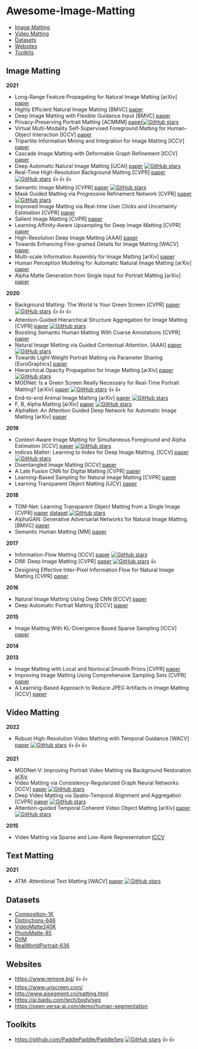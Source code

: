 # Awesome-Image-Matting


- [Image Matting](#Image-Matting)
- [Video Matting](#Video-Matting)
- [Datasets](#Datasets)
- [Websites](#Websites)
- [Toolkits](#Toolkits)


## Image Matting

**2021**
- Long-Range Feature Propagating for Natural Image Matting [arXiv] [paper](https://arxiv.org/pdf/2109.12252.pdf)
- Highly Efficient Natural Image Matting [BMVC] [paper](https://arxiv.org/pdf/2110.12748.pdf)
- Deep Image Matting with Flexible Guidance Input [BMVC] [paper](https://arxiv.org/pdf/2110.10898.pdf)
- Privacy-Preserving Portrait Matting [ACMMM] [paper](https://arxiv.org/pdf/2104.14222.pdf)[![GitHub stars](https://img.shields.io/github/stars/JizhiziLi/P3M.svg?logo=github&label=Stars)](https://github.com/JizhiziLi/P3M)
- Virtual Multi-Modality Self-Supervised Foreground Matting for
Human-Object Interaction [ICCV] [paper](https://openaccess.thecvf.com/content/ICCV2021/papers/Xu_Virtual_Multi-Modality_Self-Supervised_Foreground_Matting_for_Human-Object_Interaction_ICCV_2021_paper.pdf)
- Tripartite Information Mining and Integration for Image Matting [ICCV] [paper](https://openaccess.thecvf.com/content/ICCV2021/papers/Liu_Tripartite_Information_Mining_and_Integration_for_Image_Matting_ICCV_2021_paper.pdf)
- Cascade Image Matting with Deformable Graph Refinement [ICCV] [paper](https://openaccess.thecvf.com/content/ICCV2021/papers/Yu_Cascade_Image_Matting_With_Deformable_Graph_Refinement_ICCV_2021_paper.pdf)
- Deep Automatic Natural Image Matting [IJCAI] [paper](https://arxiv.org/pdf/2107.07235.pdf) [![GitHub stars](https://img.shields.io/github/stars/JizhiziLi/AIM.svg?logo=github&label=Stars)](https://github.com/JizhiziLi/AIM)
- Real-Time High-Resolution Background Matting [CVPR] [paper](https://arxiv.org/abs/2012.07810.pdf) [![GitHub stars](https://img.shields.io/github/stars/PeterL1n/BackgroundMattingV2.svg?logo=github&label=Stars)](https://github.com/PeterL1n/BackgroundMattingV2) :thumbsup: :thumbsup: :thumbsup:
- Semantic Image Matting [CVPR] [paper](https://arxiv.org/pdf/2104.08201v1.pdf) [![GitHub stars](https://img.shields.io/github/stars/nowsyn/SIM.svg?logo=github&label=Stars)](https://github.com/nowsyn/SIM)
- Mask Guided Matting via Progressive Refinement Network [CVPR] [paper](https://arxiv.org/pdf/2012.06722.pdf) [![GitHub stars](https://img.shields.io/github/stars/yucornetto/MGMatting.svg?logo=github&label=Stars)](https://github.com/yucornetto/MGMatting)
- Improved Image Matting via Real-time User Clicks and Uncertainty Estimation [CVPR] [paper](https://arxiv.org/pdf/2012.08323.pdf)
- Salient Image Matting [CVPR] [paper](https://arxiv.org/pdf/2103.12337.pdf)
- Learning Affinity-Aware Upsampling for Deep Image Matting [CVPR] [paper](https://arxiv.org/pdf/2011.14288.pdf)
- High-Resolution Deep Image Matting [AAAI] [paper](https://arxiv.org/pdf/2009.06613.pdf)
- Towards Enhancing Fine-grained Details for Image Matting [WACV] [paper](https://openaccess.thecvf.com/content/WACV2021/papers/Liu_Towards_Enhancing_Fine-Grained_Details_for_Image_Matting_WACV_2021_paper.pdf)
- Multi-scale Information Assembly for Image Matting [arXiv] [paper](https://arxiv.org/abs/2101.02391)
- Human Perception Modeling for Automatic Natural Image Matting [arXiv] [paper](https://arxiv.org/pdf/2103.17020.pdf)
- Alpha Matte Generation from Single Input for Portrait Matting [arXiv] [paper](https://arxiv.org/pdf/2106.03210.pdf)

**2020**

- Background Matting: The World Is Your Green Screen [CVPR] [paper](https://arxiv.org/abs/2004.00626) [![GitHub stars](https://img.shields.io/github/stars/senguptaumd/Background-Matting.svg?logo=github&label=Stars)](https://github.com/senguptaumd/Background-Matting) :thumbsup: :thumbsup: :thumbsup:
- Attention-Guided Hierarchical Structure Aggregation for Image Matting [CVPR] [paper](http://openaccess.thecvf.com/content_CVPR_2020/papers/Qiao_Attention-Guided_Hierarchical_Structure_Aggregation_for_Image_Matting_CVPR_2020_paper.pdf) [![GitHub stars](https://img.shields.io/github/stars/wukaoliu/CVPR2020-HAttMatting.svg?logo=github&label=Stars)](https://github.com/wukaoliu/CVPR2020-HAttMatting)
- Boosting Semantic Human Matting With Coarse Annotations [CVPR] [paper](https://arxiv.org/pdf/2004.04955.pdf)
- Natural Image Matting via Guided Contextual Attention. [AAAI] [paper](http://arxiv.org/abs/2001.04069) [![GitHub stars](https://img.shields.io/github/stars/Yaoyi-Li/GCA-Matting.svg?logo=github&label=Stars)](https://github.com/Yaoyi-Li/GCA-Matting)
- Towards Light-Weight Portrait Matting via Parameter Sharing [EuroGraphics] [paper](https://onlinelibrary.wiley.com/doi/epdf/10.1111/cgf.14179)
- Hierarchical Opacity Propagation for Image Matting [arXiv] [paper](https://arxiv.org/pdf/2004.03249.pdf) [![GitHub stars](https://img.shields.io/github/stars/Yaoyi-Li/HOP-Matting.svg?logo=github&label=Stars)](https://github.com/Yaoyi-Li/HOP-Matting)
- MODNet: Is a Green Screen Really Necessary for Real-Time Portrait Matting? [arXiv] [paper](https://arxiv.org/pdf/2011.11961.pdf) [![GitHub stars](https://img.shields.io/github/stars/ZHKKKe/MODNet.svg?logo=github&label=Stars)](https://github.com/ZHKKKe/MODNet) :thumbsup: :thumbsup:
- End-to-end Animal Image Matting [arXiv] [paper](https://arxiv.org/pdf/2010.16188.pdf) [![GitHub stars](https://img.shields.io/github/stars/JizhiziLi/animal-matting.svg?logo=github&label=Stars)](https://github.com/JizhiziLi/animal-matting)
- F, B, Alpha Matting [arXiv] [paper](https://arxiv.org/pdf/2003.07711.pdf) [![GitHub stars](https://img.shields.io/github/stars/MarcoForte/FBA_Matting.svg?logo=github&label=Stars)](https://github.com/MarcoForte/FBA_Matting)
- AlphaNet: An Attention Guided Deep Network for Automatic Image Matting [arXiv] [paper](https://arxiv.org/pdf/2003.03613.pdf)


**2019**

- Context-Aware Image Matting for Simultaneous Foreground and Alpha Estimation [ICCV] [paper](https://arxiv.org/pdf/1909.09725v2.pdf) [![GitHub stars](https://img.shields.io/github/stars/hqqxyy/Context-Aware-Matting.svg?logo=github&label=Stars)](https://github.com/hqqxyy/Context-Aware-Matting)
- Indices Matter: Learning to Index for Deep Image Matting. [ICCV] [paper](https://arxiv.org/abs/1908.00672) [![GitHub stars](https://img.shields.io/github/stars/poppinace/indexnet_matting.svg?logo=github&label=Stars)](https://github.com/poppinace/indexnet_matting)
- Disentangled Image Matting [ICCV] [paper](https://arxiv.org/pdf/1909.04686.pdf)
- A Late Fusion CNN for Digital Matting [CVPR] [paper](https://openaccess.thecvf.com/content_CVPR_2019/papers/Zhang_A_Late_Fusion_CNN_for_Digital_Matting_CVPR_2019_paper.pdf)
- Learning-Based Sampling for Natural Image Matting [CVPR] [paper](http://openaccess.thecvf.com/content_CVPR_2019/papers/Tang_Learning-Based_Sampling_for_Natural_Image_Matting_CVPR_2019_paper.pdf)
- Learning Transparent Object Matting [IJCV] [paper](https://arxiv.org/pdf/1907.11544.pdf)
  

**2018**

- TOM-Net: Learning Transparent Object Matting from a Single Image [CVPR] [paper](https://guanyingc.github.io/TOM-Net/files/tom-net_cvpr18.pdf) [dataset](http://www.visionlab.cs.hku.hk/data/TOM-Net/) [![GitHub stars](https://img.shields.io/github/stars/guanyingc/TOM-Net.svg?logo=github&label=Stars)](https://github.com/guanyingc/TOM-Net)
- AlphaGAN: Generative Adversarial Networks for Natural Image Matting. [BMVC] [paper](https://arxiv.org/pdf/1807.10088.pdf)
- Semantic Human Matting [MM] [paper](https://arxiv.org/pdf/1809.01354.pdf)

**2017**
- Information-Flow Matting [ICCV] [paper](https://arxiv.org/pdf/1707.05055.pdf) [![GitHub stars](https://img.shields.io/github/stars/tsogkas/amat.svg?logo=github&label=Stars)](https://github.com/tsogkas/amat)
- DIM: Deep Image Matting [CVPR] [paper](https://arxiv.org/pdf/1703.03872.pdf) [![GitHub stars](https://img.shields.io/github/stars/foamliu/Deep-Image-Matting-PyTorch.svg?logo=github&label=Stars)](https://github.com/foamliu/Deep-Image-Matting-PyTorch) :thumbsup:
- Designing Effective Inter-Pixel Information Flow for Natural Image Matting [CVPR] [paper](https://openaccess.thecvf.com/content_cvpr_2017/papers/Aksoy_Designing_Effective_Inter-Pixel_CVPR_2017_paper.pdf)
  
**2016**
- Natural Image Matting Using Deep CNN [ECCV] [paper](http://www.eccv2016.org/files/posters/P-1B-43.pdf)
- Deep Automatic Portrait Matting [ECCV] [paper](http://www.cse.cuhk.edu.hk/~leojia/projects/automatting/papers/deepmatting.pdf) 

**2015**
- Image Matting With KL-Divergence Based Sparse Sampling [ICCV] [paper](https://openaccess.thecvf.com/content_iccv_2015/papers/Karacan_Image_Matting_With_ICCV_2015_paper.pdf)

**2014**

**2013**
- Image Matting with Local and Nonlocal Smooth Priors [CVPR] [paper](https://openaccess.thecvf.com/content_cvpr_2013/papers/Chen_Image_Matting_with_2013_CVPR_paper.pdf)
- Improving Image Matting Using Comprehensive Sampling Sets [CVPR] [paper](https://openaccess.thecvf.com/content_cvpr_2013/papers/Chen_Image_Matting_with_2013_CVPR_paper.pdf)
- A Learning-Based Approach to Reduce JPEG Artifacts in Image Matting [ICCV] [paper](https://openaccess.thecvf.com/content_iccv_2013/papers/Choi_A_Learning-Based_Approach_2013_ICCV_paper.pdf)

## Video Matting

**2022**
- Robust High-Resolution Video Matting with Temporal Guidance [WACV] [paper](https://arxiv.org/pdf/2108.11515.pdf) [![GitHub stars](https://img.shields.io/github/stars/PeterL1n/RobustVideoMatting.svg?logo=github&label=Stars)](https://github.com/PeterL1n/RobustVideoMatting) :thumbsup: :thumbsup: :thumbsup:

**2021**
- MODNet-V: Improving Portrait Video Matting via Background Restoration [arXiv](https://arxiv.org/pdf/2109.11818.pdf)
- Video Matting via Consistency-Regularized Graph Neural Networks [ICCV] [paper](https://openaccess.thecvf.com/content/ICCV2021/papers/Wang_Video_Matting_via_Consistency-Regularized_Graph_Neural_Networks_ICCV_2021_paper.pdf) [![GitHub stars](https://img.shields.io/github/stars/TiantianWang/VideoMatting-CRGNN.svg?logo=github&label=Stars)](https://github.com/TiantianWang/VideoMatting-CRGNN)
- Deep Video Matting via Spatio-Temporal Alignment and Aggregation [CVPR] [paper](https://arxiv.org/pdf/2104.11208.pdf) [![GitHub stars](https://img.shields.io/github/stars/nowsyn/DVM.svg?logo=github&label=Stars)](https://github.com/nowsyn/DVM)
- Attention-guided Temporal Coherent Video Object Matting [arXiv] [paper](https://arxiv.org/pdf/2105.11427.pdf) [![GitHub stars](https://img.shields.io/github/stars/yunkezhang/TCVOM.svg?logo=github&label=Stars)](https://github.com/yunkezhang/TCVOM)

**2015**
- Video Matting via Sparse and Low-Rank Representation [ICCV](https://openaccess.thecvf.com/content_iccv_2015/papers/Zou_Video_Matting_via_ICCV_2015_paper.pdf)


## Text Matting

**2021**
- ATM: Attentional Text Matting [WACV] [paper](https://openaccess.thecvf.com/content/WACV2021/papers/Kang_ATM_Attentional_Text_Matting_WACV_2021_paper.pdf) [![GitHub stars](https://img.shields.io/github/stars/TextMatting/TextMatting.svg?logo=github&label=Stars)](https://github.com/TextMatting/TextMatting)

## Datasets
- [Composition-1K](https://arxiv.org/pdf/1703.03872.pdf)
- [Distinctions-646](http://openaccess.thecvf.com/content_CVPR_2020/papers/Qiao_Attention-Guided_Hierarchical_Structure_Aggregation_for_Image_Matting_CVPR_2020_paper.pdf)
- [VideoMatte240K](https://arxiv.org/abs/2012.07810.pdf)
- [PhotoMatte-85](https://arxiv.org/abs/2012.07810.pdf)
- [DVM](https://arxiv.org/pdf/2104.11208.pdf)
- [RealWorldPortrait-636](https://arxiv.org/pdf/2012.06722.pdf)
  
## Websites

- https://www.remove.bg/ :thumbsup: :thumbsup:
- https://www.unscreen.com/
- http://www.aisegment.cn/matting.html
- https://ai.baidu.com/tech/body/seg
- https://open.versa-ai.com/demo/human-segmentation

## Toolkits

- https://github.com/PaddlePaddle/PaddleSeg [![GitHub stars](https://img.shields.io/github/stars/PaddlePaddle/PaddleSeg.svg?logo=github&label=Stars)](https://github.com/PaddlePaddle/PaddleSeg) :thumbsup: :thumbsup:
